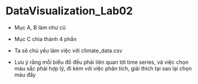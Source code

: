 # DataVisualization_Lab02

- Mục A, B làm như cũ
- Mục C chia thành 4 phần

- Ta sẽ chủ yếu làm việc với climate_data.csv
- Lưu ý rằng mỗi biểu đồ đều phải liên quan tới time series, và việc chọn màu sắc phải hợp lý, đi kèm với việc phân tích, giải thích tại sao lại chọn màu đấy
